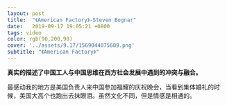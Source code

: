 ```yaml
---
layout: post
title:  "《American Factory》-Steven Bognar"
date:   2019-09-17 19:05:21 +0800
tags: video
color: rgb(90,200,90)
cover: '../assets/9.17/1569044075609.png'
subtitle: "《American Factory》"
---
```


​	**真实的描述了中国工人与中国思维在西方社会发展中遇到的冲突与融合。**

​	最感动我的地方是美国负责人来中国参加福耀的庆祝晚会，当看到集体婚礼的时候，美国大高个也跑出去抹眼泪。虽然文化不同，但是情感是相通的。